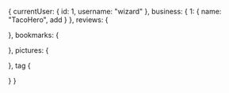 {
  currentUser: {
    id: 1,
    username: "wizard"
  },
  business: {
    1: {
      name: "TacoHero",
      add
    }
  },
  reviews: {

  },
  bookmarks: {

  },
  pictures: {

  },
  tag {

  }
}
